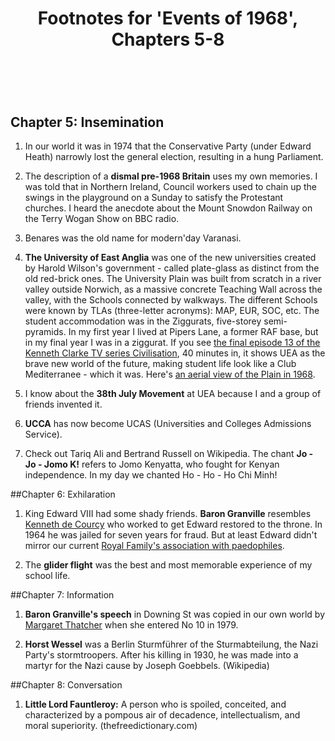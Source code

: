 ﻿---
layout: post
title: Footnotes for 'Events of 1968', Chapters 5-8
category: references
---

<br/>

## Chapter 5: Insemination  


1. In our world it was in 1974 that the Conservative Party (under Edward Heath) narrowly lost the general election, resulting in a hung Parliament.

4. The description of a **dismal pre-1968 Britain** uses my own memories. I was told that in Northern Ireland, Council workers used to chain up the swings in the playground on a Sunday to satisfy the Protestant churches. I heard the anecdote about the Mount Snowdon Railway on the Terry Wogan Show on BBC radio.

5. Benares was the old name for modern'day Varanasi.

6. **The University of East Anglia** was one of the new universities created by Harold Wilson's government - called plate-glass as distinct from the old red-brick ones. The University Plain was built from scratch in a river valley outside Norwich, as a massive concrete Teaching Wall across the valley, with the Schools connected by walkways. The different Schools were known by TLAs (three-letter acronyms): MAP, EUR, SOC, etc. The student accommodation was in the Ziggurats, five-storey semi-pyramids. In my first year I lived at Pipers Lane, a former RAF base, but in my final year I was in a ziggurat. If you see [the final episode 13 of the Kenneth Clarke TV series Civilisation](https://www.youtube.com/watch?v=nK6UpqNctkQ), 40 minutes in, it shows UEA as the brave new world of the future, making student life look like a Club Mediterranee - which it was.
Here's [an aerial view of the Plain in 1968](http://www.acoombe.co.uk/UEA/).

7. I know about the **38th July Movement** at UEA because I and a group of friends invented it.

7. **UCCA** has now become UCAS (Universities and Colleges Admissions Service). 

8. Check out Tariq Ali and Bertrand Russell on Wikipedia. The chant **Jo - Jo - Jomo K!** refers to Jomo Kenyatta, who fought for Kenyan independence. In my day we chanted Ho - Ho - Ho Chi Minh!


##Chapter 6: Exhilaration

1. King Edward VIII had some shady friends. **Baron Granville** resembles [Kenneth de Courcy](https://en.wikipedia.org/wiki/Kenneth_de_Courcy) who worked to get Edward restored to the throne. In 1964 he was jailed for seven years for fraud. But at least Edward didn't mirror our current [Royal Family's association with paedophiles](https://morningstaronline.co.uk/article/f/right-royal-paedophilia).

2. The **glider flight** was the best and most memorable experience of my school life.


##Chapter 7: Information

1. **Baron Granville's speech** in Downing St was copied in our own world by [Margaret Thatcher](https://www.youtube.com/watch?v=UhXlAGmUitU) when she entered No 10 in 1979.

2. **Horst Wessel** was a Berlin Sturmführer of the Sturmabteilung, the Nazi Party's stormtroopers. After his killing in 1930, he was made into a martyr for the Nazi cause by Joseph Goebbels. (Wikipedia)


##Chapter 8: Conversation

1. **Little Lord Fauntleroy:** A person who is spoiled, conceited, and characterized by a pompous air of decadence, intellectualism, and moral superiority. (thefreedictionary.com)   

<br/>

 

   
  
 

